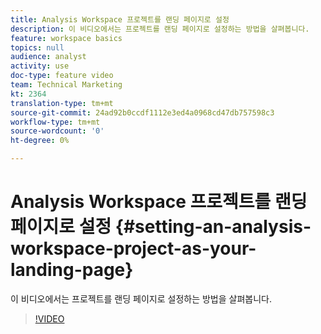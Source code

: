 ```yaml
---
title: Analysis Workspace 프로젝트를 랜딩 페이지로 설정
description: 이 비디오에서는 프로젝트를 랜딩 페이지로 설정하는 방법을 살펴봅니다.
feature: workspace basics
topics: null
audience: analyst
activity: use
doc-type: feature video
team: Technical Marketing
kt: 2364
translation-type: tm+mt
source-git-commit: 24ad92b0ccdf1112e3ed4a0968cd47db757598c3
workflow-type: tm+mt
source-wordcount: '0'
ht-degree: 0%

---
```



# Analysis Workspace 프로젝트를 랜딩 페이지로 설정 {#setting-an-analysis-workspace-project-as-your-landing-page}

이 비디오에서는 프로젝트를 랜딩 페이지로 설정하는 방법을 살펴봅니다.

>[!VIDEO](https://video.tv.adobe.com/v/25460/?quality=12)

